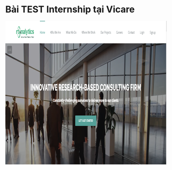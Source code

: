 
# Bài TEST Internship tại Vicare

<p align="center">
  <img width="900" height="450" src="https://github.com/TrinhDinhPhuc/RTA-Internship/blob/master/RTA.PNG">
</p>   
